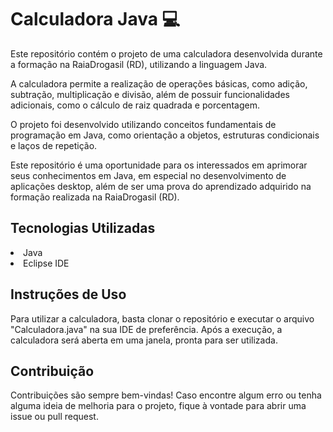 # Calculadora Java 💻
<p>Este repositório contém o projeto de uma calculadora desenvolvida durante a formação na RaiaDrogasil (RD), utilizando a linguagem Java.

A calculadora permite a realização de operações básicas, como adição, subtração, multiplicação e divisão, além de possuir funcionalidades adicionais, como o cálculo de raiz quadrada e porcentagem.

O projeto foi desenvolvido utilizando conceitos fundamentais de programação em Java, como orientação a objetos, estruturas condicionais e laços de repetição.

Este repositório é uma oportunidade para os interessados em aprimorar seus conhecimentos em Java, em especial no desenvolvimento de aplicações desktop, além de ser uma prova do aprendizado adquirido na formação realizada na RaiaDrogasil (RD).</p>

<h2>Tecnologias Utilizadas</h2>
<li>Java 
<li>Eclipse IDE
<h2>Instruções de Uso</h2>
Para utilizar a calculadora, basta clonar o repositório e executar o arquivo "Calculadora.java" na sua IDE de preferência. Após a execução, a calculadora será aberta em uma janela, pronta para ser utilizada.

<h2>Contribuição</h2>
Contribuições são sempre bem-vindas! Caso encontre algum erro ou tenha alguma ideia de melhoria para o projeto, fique à vontade para abrir uma issue ou pull request.
